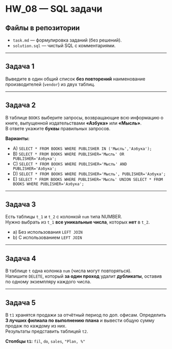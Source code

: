 # HW_08 — SQL задачи

## Файлы в репозитории
- `task.md` — формулировка заданий (без решений).
- `solution.sql` — чистый SQL с комментариями.

---

## Задача 1  
Выведите в один общий список **без повторений** наименование производителей (`vendor`) из двух таблиц.

---

## Задача 2  
В таблице `BOOKS` выберите запросы, возвращающие всю информацию о книге, выпущенной издательствами **«Азбука»** или **«Мысль»**.  
В ответе укажите **буквы** правильных запросов.

**Варианты:**
- A) `SELECT * FROM BOOKS WHERE PUBLISHER IN ('Мысль','Азбука');`  
- B) `SELECT * FROM BOOKS WHERE PUBLISHER='Мысль' OR PUBLISHER='Азбука';`  
- C) `SELECT * FROM BOOKS WHERE PUBLISHER='Мысль' AND PUBLISHER='Азбука';`  
- D) `SELECT * FROM BOOKS WHERE PUBLISHER='Мысль', PUBLISHER='Азбука';`  
- E) `SELECT * FROM BOOKS WHERE PUBLISHER='Мысль' UNION SELECT * FROM BOOKS WHERE PUBLISHER='Азбука';`

---

## Задача 3  
Есть таблицы `t_1` и `t_2` с колонкой `num` типа NUMBER.  
Нужно выбрать из `t_1` **все уникальные числа**, которых **нет** в `t_2`.

- a) Без использования `LEFT JOIN`  
- b) С использованием `LEFT JOIN`

---

## Задача 4  
В таблице `t` одна колонка `num` (числа могут повторяться).  
Напишите `DELETE`, который **за один проход** удалит **дубликаты**, оставив по одному экземпляру каждого числа.

---

## Задача 5  
В `t1` хранятся продажи за отчётный период по доп. офисам. Определить **3 лучших филиала по выполнению плана** и вывести общую сумму продаж по каждому из них.  
Результаты представить таблицей `t2`.

**Столбцы `t1`:** `fil`, `do`, `sales`, `"Plan, %"`

